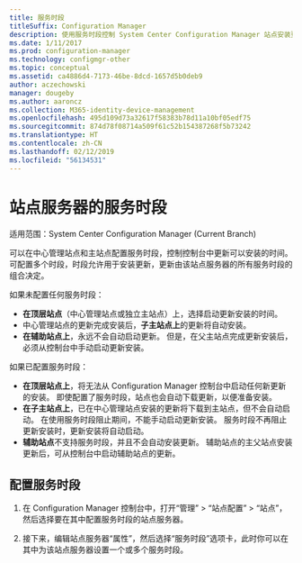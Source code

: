 ```yaml
---
title: 服务时段
titleSuffix: Configuration Manager
description: 使用服务时段控制 System Center Configuration Manager 站点安装更新的时间。
ms.date: 1/11/2017
ms.prod: configuration-manager
ms.technology: configmgr-other
ms.topic: conceptual
ms.assetid: ca4886d4-7173-46be-8dcd-1657d5b0deb9
author: aczechowski
manager: dougeby
ms.author: aaroncz
ms.collection: M365-identity-device-management
ms.openlocfilehash: 495d109d73a32617f58383b78d11a10bf05edf75
ms.sourcegitcommit: 874d78f08714a509f61c52b154387268f5b73242
ms.translationtype: HT
ms.contentlocale: zh-CN
ms.lasthandoff: 02/12/2019
ms.locfileid: "56134531"
---
```

#  <a name="service-windows-for-site-servers"></a>站点服务器的服务时段

适用范围：System Center Configuration Manager (Current Branch)

可以在中心管理站点和主站点配置服务时段，控制控制台中更新可以安装的时间。  可配置多个时段，时段允许用于安装更新，更新由该站点服务器的所有服务时段的组合决定。

如果未配置任何服务时段：
- **在顶层站点**（中心管理站点或独立主站点）上，选择启动更新安装的时间。
- 中心管理站点的更新完成安装后，**子主站点上**的更新将自动安装。
- **在辅助站点上**，永远不会自动启动更新。 但是，在父主站点完成更新安装后，必须从控制台中手动启动更新安装。

如果已配置服务时段：
- **在顶层站点上**，将无法从 Configuration Manager 控制台中启动任何新更新的安装。 即使配置了服务时段，站点也会自动下载更新，以便准备安装。  
- **在子主站点上**，已在中心管理站点安装的更新将下载到主站点，但不会自动启动。 在使用服务时段阻止期间，不能手动启动更新安装。 服务时段不再阻止更新安装时，更新安装将自动启动。
- **辅助站点**不支持服务时段，并且不会自动安装更新。 辅助站点的主父站点安装更新后，可从控制台中启动辅助站点的更新。

## <a name="to-configure-a-service-window"></a>配置服务时段

1.  在 Configuration Manager 控制台中，打开“管理” > “站点配置” > “站点”，然后选择要在其中配置服务时段的站点服务器。  

2.  接下来，编辑站点服务器“属性”，然后选择“服务时段”选项卡，此时你可以在其中为该站点服务器设置一个或多个服务时段。  
